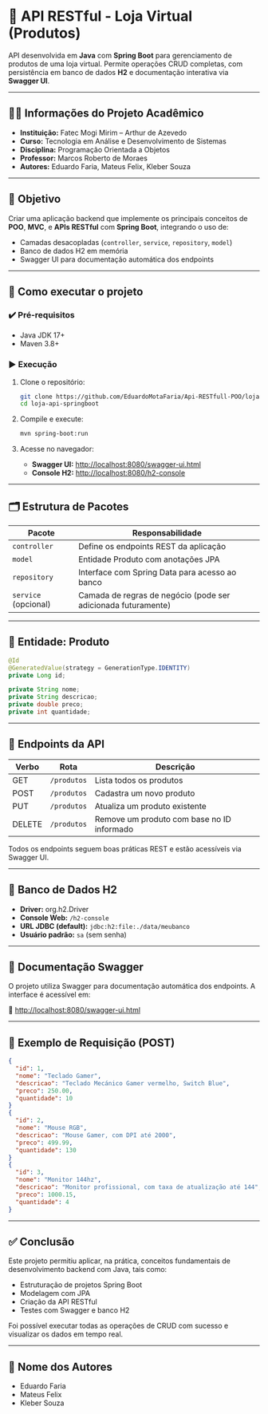# 🛒 API RESTful - Loja Virtual (Produtos)

API desenvolvida em **Java** com **Spring Boot** para gerenciamento de produtos de uma loja virtual. Permite operações CRUD completas, com persistência em banco de dados **H2** e documentação interativa via **Swagger UI**.

---

## 👨‍🏫 Informações do Projeto Acadêmico

- **Instituição:** Fatec Mogi Mirim – Arthur de Azevedo  
- **Curso:** Tecnologia em Análise e Desenvolvimento de Sistemas  
- **Disciplina:** Programação Orientada a Objetos  
- **Professor:** Marcos Roberto de Moraes  
- **Autores:** Eduardo Faria, Mateus Felix, Kleber Souza  

---

## 🎯 Objetivo

Criar uma aplicação backend que implemente os principais conceitos de **POO**, **MVC**, e **APIs RESTful** com **Spring Boot**, integrando o uso de:

- Camadas desacopladas (`controller`, `service`, `repository`, `model`)
- Banco de dados H2 em memória
- Swagger UI para documentação automática dos endpoints

---

## 🚀 Como executar o projeto

### ✔️ Pré-requisitos

- Java JDK 17+
- Maven 3.8+

### ▶️ Execução

1. Clone o repositório:
   ```bash
   git clone https://github.com/EduardoMotaFaria/Api-RESTfull-POO/loja-api-springboot.git
   cd loja-api-springboot
   ```

2. Compile e execute:
   ```bash
   mvn spring-boot:run
   ```

3. Acesse no navegador:

   - **Swagger UI:** [http://localhost:8080/swagger-ui.html](http://localhost:8080/swagger-ui.html)
   - **Console H2:** [http://localhost:8080/h2-console](http://localhost:8080/h2-console)

---

## 🗂️ Estrutura de Pacotes

| Pacote                    | Responsabilidade                                 |
|---------------------------|--------------------------------------------------|
| `controller`              | Define os endpoints REST da aplicação           |
| `model`                   | Entidade Produto com anotações JPA              |
| `repository`              | Interface com Spring Data para acesso ao banco  |
| `service` (opcional)      | Camada de regras de negócio (pode ser adicionada futuramente) |

---
## 📌 Entidade: Produto

```java
@Id
@GeneratedValue(strategy = GenerationType.IDENTITY)
private Long id;

private String nome;
private String descricao;
private double preco;
private int quantidade;
```

---

## 📡 Endpoints da API

| Verbo  | Rota              | Descrição                                          |
|--------|-------------------|----------------------------------------------------|
| GET    | `/produtos`       | Lista todos os produtos                           |            |
| POST   | `/produtos`       | Cadastra um novo produto                          |
| PUT    | `/produtos`  | Atualiza um produto existente                     |
| DELETE | `/produtos`  | Remove um produto com base no ID informado        |

Todos os endpoints seguem boas práticas REST e estão acessíveis via Swagger UI.

---

## 💾 Banco de Dados H2

- **Driver:** org.h2.Driver  
- **Console Web:** `/h2-console`  
- **URL JDBC (default):** `jdbc:h2:file:./data/meubanco`  
- **Usuário padrão:** `sa` (sem senha)

---

## 📖 Documentação Swagger

O projeto utiliza Swagger para documentação automática dos endpoints. A interface é acessível em:

📍 [http://localhost:8080/swagger-ui.html](http://localhost:8080/swagger-ui.html)

---

## 🧪 Exemplo de Requisição (POST)

```json
{
  "id": 1,
  "nome": "Teclado Gamer",
  "descricao": "Teclado Mecánico Gamer vermelho, Switch Blue",
  "preco": 250.00,
  "quantidade": 10
}
{
  "id": 2,
  "nome": "Mouse RGB",
  "descricao": "Mouse Gamer, com DPI até 2000",
  "preco": 499.99,
  "quantidade": 130
}
{
  "id": 3,
  "nome": "Monitor 144hz",
  "descricao": "Monitor profissional, com taxa de atualização até 144",
  "preco": 1000.15,
  "quantidade": 4
}
```

---

## ✅ Conclusão

Este projeto permitiu aplicar, na prática, conceitos fundamentais de desenvolvimento backend com Java, tais como:

- Estruturação de projetos Spring Boot
- Modelagem com JPA
- Criação da API RESTful
- Testes com Swagger e banco H2

Foi possível executar todas as operações de CRUD com sucesso e visualizar os dados em tempo real.

---

## 👥 Nome dos Autores

- Eduardo Faria  
- Mateus Felix  
- Kleber Souza
